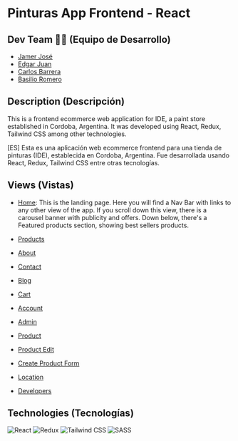# Pinturas App Frontend - React

## Dev Team 👨‍💻 (Equipo de Desarrollo)

- [Jamer José](https://github.com/jamerrq)
- [Edgar Juan](https://github.com/ejguercio)
- [Carlos Barrera](https://github.com/CBarreraB)
- [Basilio Romero](https://github.com/bachiromero)

## Description (Descripción)
This is a frontend ecommerce web application for IDE, a paint store established in Cordoba, Argentina. It was developed using React, Redux, Tailwind CSS among other technologies.

[ES] Esta es una aplicación web ecommerce frontend para una tienda de pinturas (IDE), establecida en Cordoba, Argentina. Fue desarrollada usando React, Redux, Tailwind CSS entre otras tecnologías.


## Views (Vistas)

- [Home](http://localhost:5173/):
This is the landing page. Here you will find a Nav Bar with links to any other view of the app. If you scroll down this view, there is a carousel banner with publicity and offers. Down below, there's a Featured products section, showing best sellers products.

- [Products](http://localhost:5173/products)
- [About](http://localhost:5173/about)
- [Contact](http://localhost:5173/contact)
- [Blog](http://localhost:5173/blog)
- [Cart](http://localhost:5173/cart)
- [Account](http://localhost:5173/account)
- [Admin](http://localhost:5173/admin)
- [Product](http://localhost:5173/products/:idProduct)
- [Product Edit](http://localhost:5173/products/:idProduct/edit)
- [Create Product Form](http://localhost:5173/admin/create)
- [Location](http://localhost:5173/location)
- [Developers](http://localhost:5173/developers)

## Technologies (Tecnologías)
![React](https://img.shields.io/badge/-React-61DAFB?logo=react&logoColor=white&style=for-the-badge)
![Redux](https://img.shields.io/badge/-Redux-764ABC?logo=redux&logoColor=white&style=for-the-badge)
![Tailwind CSS](https://img.shields.io/badge/-Tailwind%20CSS-38B2AC?logo=tailwind-css&logoColor=white&style=for-the-badge)
![SASS](https://img.shields.io/badge/-SASS-CC6699?logo=sass&logoColor=white&style=for-the-badge)
